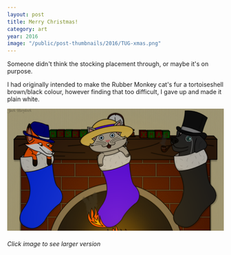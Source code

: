 ```yaml
---
layout: post
title: Merry Christmas!
category: art
year: 2016
image: "/public/post-thumbnails/2016/TUG-xmas.png"
---
```


Someone didn't think the stocking placement through, or maybe it's on purpose.

I had originally intended to make the Rubber Monkey cat's fur a tortoiseshell brown/black colour, however finding that too difficult, I gave up and made it plain white.

[Image]: /public/post-images/2016/TUG-xmas.png

[
![Merry Christmas][Image]
][Image]

###### Click image to see larger version
